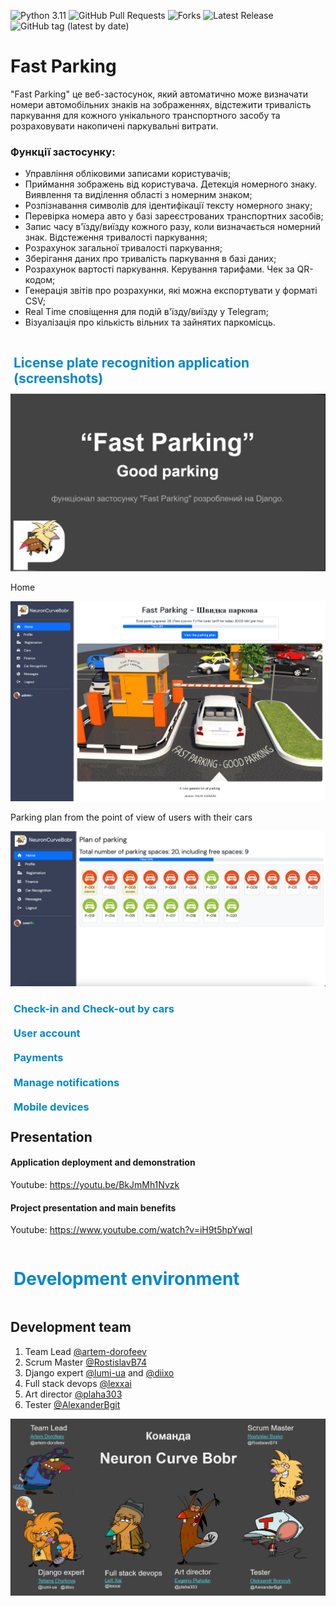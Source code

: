 ![Python 3.11](https://img.shields.io/badge/python-3.11-blueviolet)
![GitHub Pull Requests](https://img.shields.io/github/issues-pr/AlexanderBgit/PlateN?color=blueviolet)
![Forks](https://img.shields.io/github/forks/AlexanderBgit/PlateN?style=social)
![Latest Release](https://img.shields.io/github/v/release/AlexanderBgit/PlateN?include_prereleases&label=latest%20release)
![GitHub tag (latest by date)](https://img.shields.io/github/v/tag/AlexanderBgit/PlateN?label=Version%20for%20development)


# Fast Parking
"Fast Parking" це веб-застосунок, який автоматично може визначати номери автомобільних знаків на зображеннях, відстежити тривалість паркування для кожного унікального транспортного засобу та розраховувати накопичені паркувальні витрати.

### Функції застосунку:

- Управління обліковими записами користувачів;
- Приймання зображень від користувача. Детекція номерного знаку. Виявлення та виділення області з номерним знаком; 
- Розпізнавання символів для ідентифікації тексту номерного знаку;
- Перевірка номера авто у базі зареєстрованих транспортних засобів;
- Запис часу в'їзду/виїзду кожного разу, коли визначається номерний знак. Відстеження тривалості паркування;
- Розрахунок загальної тривалості паркування;
- Зберігання даних про тривалість паркування в базі даних;
- Розрахунок вартості паркування. Керування тарифами. Чек за QR-кодом;
- Генерація звітів про розрахунки, які можна експортувати у форматі CSV;
- Real Time сповіщення для подій в'їзду/виїзду у Telegram;
- Візуалізація про кількість вільних та зайнятих паркомісць.

<details open>
  <summary style="display: flex; align-items: center; color: #0088CC; margin-bottom: -5px; margin-top: 0px;"><span style="margin-right: 5px;"></span><h2>
  License plate recognition application (screenshots)</h2></summary>

<div align="left" width="948" height="474">
  <img src="/readme/Title.png">
</div>

Home

<div align="left" width="948" height="474">
  <img src="/readme/Home_page_v2.png">
</div>

Parking plan from the point of view of users with their cars

<div align="left" width="948" height="474">
  <img src="/readme/Parking Plan_v3.png">
</div>


<details>
  <summary style="display: flex; align-items: center; color: #0088CC; margin-bottom: -20px; margin-top: 0px;"><span style="margin-right: 5px;"></span><h3>Check-in and Check-out by cars </h3></summary>

Car recognition In

<div align="left" width="948" height="474">
  <img src="/readme/Photos IN_v2.png">
</div>

Car recognition Out

<div align="left" width="948" height="474">
  <img src="/readme/Photos OUT_v2.png">
</div>

Cars

<div align="left" width="948" height="474">
  <img src="/readme/Cars_v2.png">
</div>

Registration list

<div align="left" width="948" height="474">
  <img src="/readme/Registration list_v2.png">
</div>
</details>


<details>
  <summary style="display: flex; align-items: center; color: #0088CC; margin-bottom: -20px; margin-top: 0px;"><span style="margin-right: 5px;"></span><h3>User account </h3></summary>

Profile

<div align="left" width="948" height="474">
  <img src="/readme/User profile_v2.png">
</div>

User cars

<div align="left" width="948" height="474">
  <img src="/readme/My Cars_v2.png">
</div>

Registration

<div align="left" width="948" height="474">
  <img src="/readme/Register new user_v2.png">
</div>

SignIn

<div align="left" width="948" height="474">
  <img src="/readme/https __edu202415.aacom.net.png">
</div>
</details>


<details>
  <summary style="display: flex; align-items: center; color: #0088CC;margin-bottom: -20px; margin-top: 0px;"><span style="margin-right: 5px;"></span><h3>Payments </h3></summary>

Finance

<div align="left" width="948" height="474">
  <img src="/readme/Finance pay_v2.png">
</div>

<div align="left" width="948" height="474">
  <img src="/readme/Finance Pay the invoice_v2.png">
</div>

<div align="left" width="948" height="474">
  <img src="/readme/Finance Pay the invoice2_v2.png">
</div>

<div align="left" width="948" height="474">
  <img src="/readme/Payment list_v2.png">
</div>

<div align="left" width="948" height="474">
  <img src="/readme/Finance Tariff_v2.png">
</div>

</details>

<details>
  <summary style="display: flex; align-items: center; color: #0088CC; margin-bottom: -20px; margin-top: 0px;"><span style="margin-right: 5px;"></span><h3>Manage notifications </h3></summary>

Messages

<div align="left" width="948" height="474">
  <img src="/readme/Messages_v2.png">
</div>

Telegram
<div align="left" width="948" height="474">
  <img src="/readme/Telegram_bot.png">
</div>

<div align="left" width="948" height="474">
  <img src="/readme/Telegram_news.png">
</div>

<div align="left" width="948" height="474">
  <img src="/readme/Telegram_chat.png">
</div>
</details>

<details>
  <summary style="display: flex; align-items: center; color: #0088CC; margin-bottom: -20px; margin-top: 0px;"><span style="margin-right: 5px;"></span><h3>Mobile devices</h3></summary>

Adaptive layout
<div align="left" width="948" height="474">
  <img src="/readme/Mobile adaptive.png">
</div>

</details>

## Presentation
#### Application deployment and demonstration

Youtube: https://youtu.be/BkJmMh1Nvzk

#### Project presentation and main benefits
Youtube: https://www.youtube.com/watch?v=iH9t5hpYwqI

</details>


<details>
  <summary style="display: flex; align-items: center; color: #0088CC;"><span style="margin-right: 5px;"></span><h1>Development environment</h1></summary>

## env file
На основі файлу `deploy/env-examples` створюємо власний  `deploy/.env` з власними змінними

<details>
  <summary style="display: flex; align-items: center; color: #0088CC;"><span style="margin-right: 5px;"></span><h2>LOCAL DEVELOPMENT</h2></summary>

- git проекту: https://github.com/AlexanderBgit/PlateN , default branch `dev`

- кожен створює власні гілки від `dev` і оновлює їх через `merge`. Іменна гілок `usernmae` - постійна користувача, `usernmae-feature` тимчасова, після об'єднання з іншими гілками знищується.

- merge to `dev` тільки через `pull-request` і запит користувачам на підтвердження, мінімум один має підтвердити, і тоді розблокується кнопка `Merge`, і можна об'єднати у `dev`.

- Python >=3.10,<3.12

- poetry

- Django 5

- Скрипти `.cmd` для виконання у операційній системі Windows тільки.

- Скрипти `.sh` для виконання у операційній системі Linux, Mac.

- Корінь git проекту має декілька незалежних підпроєктів:
    - BACKEND
    - FRONTEND
    - Database
    - DS

- Кожен підпроєкт - незалежний продукт, і відповідно має свій незалежний Docker. 

- Спілкуються через спільну базу даних, при розробці це може бути локальна з Docker або віддалена у elephantsql.

- Налаштування змінних середовища - спільні у файлі /deploy/.env. Локальна розробка використовує тільки відносний шлях до цього файлу. Наприклад код з `fastparking\fastparking\settings.py`: 
```
BASE_DIR = Path(__file__).resolve().parent.parent
env_file = BASE_DIR.parent.parent.joinpath("deploy").joinpath(".env")
if env_file.exists():
    load_dotenv(env_file) 
else:
    print("ENV file not found:", env_file)
```

- _Security_. Кожен докер при старті бере налаштування з .env котрі йому тільки потрібні, а не весь файл. Розміщується .env файл тільки за межами докер контейнера.

- FRONTEND має власне віртуальне оточення poetry.

- BACKEND має власне віртуальне оточення poetry

- DS - робочі файли для Data Science

- Для роботи з FRONTEND:
    - переходимо у теку FRONTEND, активуємо віртуальне сердобине `poetry shell`
    - Далі `poetry update` встановить або оновить пакунки субпроєкту.

- Для роботи з BACKEND:
    - переходимо у теку BACKEND, активуємо віртуальне сердобине `poetry shell`
    - Далі `poetry update` встановить або оновить пакунки субпроєкту.

- Якщо у VC Code створити Workspace, додати до нього підпроєкти як (File->Add folder to WorkSpace), то при запуску терміналу буде запити з якої теки ви це хочете зробити.

 - Для роботи з локальною базою даних використовуємо настуні кроки (Local Database postgres). Для роботи з віддаленою базою даних пропускаємо ці кроки.
</details>

<details>
  <summary style="display: flex; align-items: center; color: #0088CC;"><span style="margin-right: 5px;"></span><h2>Local Database postgres</h2></summary>

#### run database postgres docker container

`scripts/docker_db.cmd`

Данні бази будуть створенні у теці `Database\postgres-data\`

Тека додана у виключення git - не викладати у git, у кожного вона своя!

#### stop database postgres docker container
`scripts\docker_db_stop.cmd`
</details>

<details>
  <summary style="display: flex; align-items: center; color: #0088CC;"><span style="margin-right: 5px;"></span><h2>Launching and maintenance of the app in docker</h2></summary>

#### run app locally
Запускати з віртуального оточення poetry
```
cd FRONTEND/fastparking
python manage.py runserver 0.0.0.0:8000
```
`scripts\run_dev_app.cmd`

#### export poetry package to requirements.txt
Запускати з віртуального оточення poetry
```
cd FRONTEND
poetry export --without-hashes > requirements.txt
```
`scripts\gen_req_txt.cmd`

#### migrate db changes
```
cd FRONTEND/fastparking
python manage.py migrate
```

#### Автоматичне створення супер адміністратора Django з оточення .env

`scripts\create_django_auto_admin.cmd`

#### Запуск всього проєкту з підпроєктами у докер

##### run project (db+code) docker container
Данні бази будуть створенні у теці `Database\postgres-data\`

`scripts\docker_app_run.cmd`

Режим DEBUG - консолі 

##### rebuild project (code) docker container
`scripts\docker_app_build.cmd`
</details>


<details>
  <summary style="display: flex; align-items: center; color: #0088CC;"><span style="margin-right: 5px;"></span><h2>Connection procedure dev - Django from scratch:</h2></summary>

1. git checkout dev
1. git pull
1. cd FRONTEND
1. poetry shell
1. poetry update
1. cd ..
1. cd scripts
1. docker_db.cmd - run DB local docker, skip if remote used postgres
1. migrate_dev_app.cmd - migrate DB
1. create_django_auto_admin.cmd - create admin aromatically from .env
1. run_dev_app.cmd - run app
1. open browser: http://127.0.0.1:8000
</details>

<details>
  <summary style="display: flex; align-items: center; color: #0088CC;"><span style="margin-right: 5px;"></span><h2>SERVER SIDE DEPLOY - CI/CD</h2></summary>


<details>
  <summary style="display: flex; align-items: center; color: #0088CC;"><span style="margin-right: 5px;"></span><h3>CI перевірка коду </h3></summary>


Перевірка коду проєкту на збирання проходить автоматично у кожному "GitHub pull request" безпосередньо перед об'єднанням з гілкою `dev` функцію Action GitHub.

Але без повірки міграції.

Action GitHub використовує налаштуванням з файлу `.github\workflows\django.yml` де проходить перевірка на збирання середовища виконання для трьох версії python:  `python-version: ["3.10", "3.11"]`. 

Безпосереднє тестування проєкту Django автоматично виконується командую `python manage.py test`.
</details>

<details>
  <summary style="display: flex; align-items: center; color: #0088CC;"><span style="margin-right: 5px;"></span><h3>CD </h3></summary>

Сервер: Linux (Debian).

Локальний користувач для виконання задач без прав адміністратора.

На сервері проект виконуються у декількох `docker` контейнерах, котрі об'єднані файлом налаштувань: `deploy\docker-compose-project.yml`.

Для визначення події з необхідності виконати операцію повторного `deploy` - періодично виконується скрипт: `scripts\detect_changes_git.sh`. 

Цей скрипт визначає чи не змінилася віддалена гілка проекту `dev`. 

Якщо зміни виявленні то виконується скрипт - `scripts\re_deploy_docker.sh`.

Для налаштувань під конкретні умови середовища виконання файл `detect_changes_git` копіюємо за межі теки проєкту.

У нас це рівень вище `~/PlateN/`, та змінюємо локальний шлях до теки проєкту у змінній `SOURCE`.  
```
SOURCE=${HOME}/PlateN/PlateN
```

Для налаштування системного планувальника завдань використано команду `crontab -e`.

Де додано наступний рядок: 
```
*/15 * * * *  ~/PlateN/detect_changes_git.sh > /dev/null 2>&1
```
 Що дозволяє запускати скрипт `detect_changes_git.sh` кожні 15 хвилин.
</details>

</details>

</details>

## Development team
1. Team Lead [@artem-dorofeev](https://github.com/artem-dorofeev) 
1. Scrum Master [@RostislavB74](https://github.com/RostislavB74) 
1. Django expert [@lumi-ua](https://github.com/lumi-ua) and 
[@diixo](https://github.com/diixo) 
1. Full stack devops [@lexxai](https://github.com/lexxai) 
2. Art director [@plaha303](https://github.com/plaha303) 
3. Tester [@AlexanderBgit](https://github.com/AlexanderBgit) 

<div align="left" width="948" height="474">
  <img src="/readme/Team.png">
</div>
